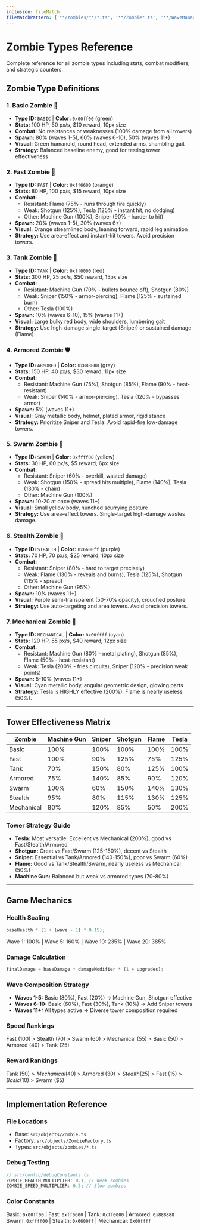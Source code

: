 ```yaml
---
inclusion: fileMatch
fileMatchPattern: ['**/zombies/**/*.ts', '**/Zombie*.ts', '**/WaveManager.ts', '**/Tower*.ts']
---
```


# Zombie Types Reference

Complete reference for all zombie types including stats, combat modifiers, and strategic counters.

## Zombie Type Definitions

### 1. Basic Zombie 🧟

- **Type ID:** `BASIC` | **Color:** `0x00ff00` (green)
- **Stats:** 100 HP, 50 px/s, $10 reward, 10px size
- **Combat:** No resistances or weaknesses (100% damage from all towers)
- **Spawn:** 80% (waves 1-5), 60% (waves 6-10), 50% (waves 11+)
- **Visual:** Green humanoid, round head, extended arms, shambling gait
- **Strategy:** Balanced baseline enemy, good for testing tower effectiveness

### 2. Fast Zombie 🏃

- **Type ID:** `FAST` | **Color:** `0xff6600` (orange)
- **Stats:** 80 HP, 100 px/s, $15 reward, 10px size
- **Combat:**
  - Resistant: Flame (75% - runs through fire quickly)
  - Weak: Shotgun (125%), Tesla (125% - instant hit, no dodging)
  - Other: Machine Gun (100%), Sniper (90% - harder to hit)
- **Spawn:** 20% (waves 1-5), 30% (waves 6+)
- **Visual:** Orange streamlined body, leaning forward, rapid leg animation
- **Strategy:** Use area-effect and instant-hit towers. Avoid precision towers.

### 3. Tank Zombie 💪

- **Type ID:** `TANK` | **Color:** `0xff0000` (red)
- **Stats:** 300 HP, 25 px/s, $50 reward, 15px size
- **Combat:**
  - Resistant: Machine Gun (70% - bullets bounce off), Shotgun (80%)
  - Weak: Sniper (150% - armor-piercing), Flame (125% - sustained burn)
  - Other: Tesla (100%)
- **Spawn:** 10% (waves 6-10), 15% (waves 11+)
- **Visual:** Large bulky red body, wide shoulders, lumbering gait
- **Strategy:** Use high-damage single-target (Sniper) or sustained damage (Flame)

### 4. Armored Zombie 🛡️

- **Type ID:** `ARMORED` | **Color:** `0x888888` (gray)
- **Stats:** 150 HP, 40 px/s, $30 reward, 11px size
- **Combat:**
  - Resistant: Machine Gun (75%), Shotgun (85%), Flame (90% - heat-resistant)
  - Weak: Sniper (140% - armor-piercing), Tesla (120% - bypasses armor)
- **Spawn:** 5% (waves 11+)
- **Visual:** Gray metallic body, helmet, plated armor, rigid stance
- **Strategy:** Prioritize Sniper and Tesla. Avoid rapid-fire low-damage towers.

### 5. Swarm Zombie 🐝

- **Type ID:** `SWARM` | **Color:** `0xffff00` (yellow)
- **Stats:** 30 HP, 60 px/s, $5 reward, 6px size
- **Combat:**
  - Resistant: Sniper (60% - overkill, wasted damage)
  - Weak: Shotgun (150% - spread hits multiple), Flame (140%), Tesla (130% - chain)
  - Other: Machine Gun (100%)
- **Spawn:** 10-20 at once (waves 11+)
- **Visual:** Small yellow body, hunched scurrying posture
- **Strategy:** Use area-effect towers. Single-target high-damage wastes damage.

### 6. Stealth Zombie 👻

- **Type ID:** `STEALTH` | **Color:** `0x6600ff` (purple)
- **Stats:** 70 HP, 70 px/s, $25 reward, 10px size
- **Combat:**
  - Resistant: Sniper (80% - hard to target precisely)
  - Weak: Flame (130% - reveals and burns), Tesla (125%), Shotgun (115% - spread)
  - Other: Machine Gun (95%)
- **Spawn:** 10% (waves 11+)
- **Visual:** Purple semi-transparent (50-70% opacity), crouched posture
- **Strategy:** Use auto-targeting and area towers. Avoid precision towers.

### 7. Mechanical Zombie 🤖

- **Type ID:** `MECHANICAL` | **Color:** `0x00ffff` (cyan)
- **Stats:** 120 HP, 55 px/s, $40 reward, 12px size
- **Combat:**
  - Resistant: Machine Gun (80% - metal plating), Shotgun (85%), Flame (50% - heat-resistant)
  - Weak: Tesla (200% - fries circuits), Sniper (120% - precision weak points)
- **Spawn:** 5-10% (waves 11+)
- **Visual:** Cyan metallic body, angular geometric design, glowing parts
- **Strategy:** Tesla is HIGHLY effective (200%). Flame is nearly useless (50%).

---

## Tower Effectiveness Matrix

| Zombie     | Machine Gun | Sniper | Shotgun | Flame | Tesla |
| ---------- | ----------- | ------ | ------- | ----- | ----- |
| Basic      | 100%        | 100%   | 100%    | 100%  | 100%  |
| Fast       | 100%        | 90%    | 125%    | 75%   | 125%  |
| Tank       | 70%         | 150%   | 80%     | 125%  | 100%  |
| Armored    | 75%         | 140%   | 85%     | 90%   | 120%  |
| Swarm      | 100%        | 60%    | 150%    | 140%  | 130%  |
| Stealth    | 95%         | 80%    | 115%    | 130%  | 125%  |
| Mechanical | 80%         | 120%   | 85%     | 50%   | 200%  |

### Tower Strategy Guide

- **Tesla:** Most versatile. Excellent vs Mechanical (200%), good vs Fast/Stealth/Armored
- **Shotgun:** Great vs Fast/Swarm (125-150%), decent vs Stealth
- **Sniper:** Essential vs Tank/Armored (140-150%), poor vs Swarm (60%)
- **Flame:** Good vs Tank/Stealth/Swarm, nearly useless vs Mechanical (50%)
- **Machine Gun:** Balanced but weak vs armored types (70-80%)

---

## Game Mechanics

### Health Scaling

```typescript
baseHealth * (1 + (wave - 1) * 0.15);
```

Wave 1: 100% | Wave 5: 160% | Wave 10: 235% | Wave 20: 385%

### Damage Calculation

```typescript
finalDamage = baseDamage * damageModifier * (1 + upgrades);
```

### Wave Composition Strategy

- **Waves 1-5:** Basic (80%), Fast (20%) → Machine Gun, Shotgun effective
- **Waves 6-10:** Basic (60%), Fast (30%), Tank (10%) → Add Sniper towers
- **Waves 11+:** All types active → Diverse tower composition required

### Speed Rankings

Fast (100) > Stealth (70) > Swarm (60) > Mechanical (55) > Basic (50) > Armored (40) > Tank (25)

### Reward Rankings

Tank ($50) > Mechanical ($40) > Armored ($30) > Stealth ($25) > Fast ($15) > Basic ($10) > Swarm ($5)

---

## Implementation Reference

### File Locations

- Base: `src/objects/Zombie.ts`
- Factory: `src/objects/ZombieFactory.ts`
- Types: `src/objects/zombies/*.ts`

### Debug Testing

```typescript
// src/config/debugConstants.ts
ZOMBIE_HEALTH_MULTIPLIER: 0.1; // Weak zombies
ZOMBIE_SPEED_MULTIPLIER: 0.5; // Slow zombies
```

### Color Constants

Basic: `0x00ff00` | Fast: `0xff6600` | Tank: `0xff0000` | Armored: `0x888888`
Swarm: `0xffff00` | Stealth: `0x6600ff` | Mechanical: `0x00ffff`
